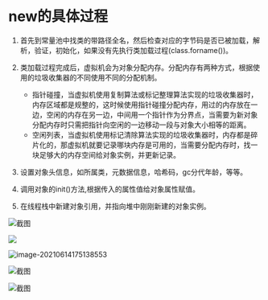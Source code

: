 # new的具体过程



1. 首先到常量池中找类的带路径全名，然后检查对应的字节码是否已被加载，解析，验证，初始化，如果没有先执行类加载过程(class.forname())。
2. 类加载过程完成后，虚拟机会为对象分配内存。分配内存有两种方式，根据使用的垃圾收集器的不同使用不同的分配机制。
   - 指针碰撞，当虚拟机使用复制算法或标记整理算法实现的垃圾收集器时，内存区域都是规整的，这时候使用指针碰撞分配内存，用过的内存放在一边，空闲的内存在另一边，中间用一个指针作为分界点，当需要为新对象分配内存时只需把指针向空闲的一边移动一段与对象大小相等的距离。
   - 空闲列表，当虚拟机使用标记清除算法实现的垃圾收集器时，内存都是碎片化的，那虚拟机就要记录哪块内存是可用的，当需要分配内存时，找一块足够大的内存空间给对象实例，并更新记录。

3. 设置对象头信息，如所属类，元数据信息，哈希码，gc分代年龄，等等。
4. 调用对象的init()方法,根据传入的属性值给对象属性赋值。
5. 在线程栈中新建对象引用，并指向堆中刚刚新建的对象实例。

![截图](C:\Users\拾荒老冰棍\Desktop\GC回收算法\aeae1cf809e23b63d7511a7bdfd21f0f.png?lastModify=1623664080)

![](https://raw.githubusercontent.com/pickices/Typora_Image/master/picgo/20210614175019.png)

![image-20210614175138553](https://raw.githubusercontent.com/pickices/Typora_Image/master/picgo/20210614175138.png)

![截图](C:\Users\拾荒老冰棍\Desktop\GC回收算法\aeae1cf809e23b63d7511a7bdfd21f0f.png?lastModify=1623664080?lastModify=1623664296)

![截图](C:\Users\拾荒老冰棍\Desktop\GC回收算法\aeae1cf809e23b63d7511a7bdfd21f0f.png?lastModify=1623664080?lastModify=1623664296)